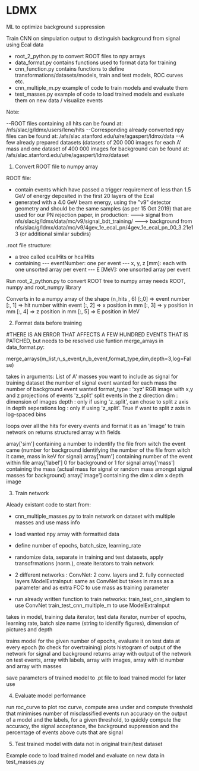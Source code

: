 # LDMX
ML to optimize background suppression

Train CNN on simpulation output to distinguish background from signal using Ecal data


- root_2_python.py to convert ROOT files to npy arrays
- data_format.py contains functions used to format data for training
- cnn_function.py contains functions to define transformations/datasets/models, train and test models, ROC curves etc.
- cnn_multiple_m.py example of code to train models and evaluate them
- test_masses.py example of code to load trained models and evaluate them on new data / visualize events


Note:

--ROOT files containing all hits can be found at: /nfs/slac/g/ldmx/users/lene/hits
--Corresponding already converted npy files can be found at: /afs/slac.stanford.edu/u/re/agaspert/ldmx/data
--A few already prepared datasets (datasets of 200 000 images for each
A' mass and one dataset of 400 000 images for background can be found at: /afs/slac.stanford.edu/u/re/agaspert/ldmx/dataset


1. Convert ROOT file to numpy array

ROOT file:
- contain events which have passed a trigger requirement of less than 1.5 GeV of energy deposited in the first 20 layers of the Ecal
- generated with a 4.0 GeV beam energy, using the "v9" detector geometry and should be the same samples (as per 15 Oct 2019) that are used for our PN rejection paper, in production: 
---> signal from  nfs/slac/g/ldmx/data/mc/v9/signal_bdt_training/
---> background from  nfs/slac/g/ldmx/data/mc/v9/4gev_1e_ecal_pn/4gev_1e_ecal_pn_00_3.21e13 (or additional similar subdirs)

.root file structure:
- a tree called ecalHits or hcalHits
- containing 
--- eventNumber: one per event
--- x, y, z [mm]: each with one unsorted array per event
--- E [MeV]: one unsorted array per event

Run root_2_python.py to convert ROOT tree to numpy array
needs ROOT, numpy and root_numpy library

Converts in to a numpy array of the shape (n_hits , 6)
[:,0] => event number
[:, 1] => hit number within event
[:, 2] => x position in mm
[:, 3] => y position in mm
[:, 4] => z position in mm
[:, 5] => E position in MeV

2. Format data before training
 
 #THERE IS AN ERROR THAT AFFECTS A FEW HUNDRED EVENTS THAT IS PATCHED, but needs to be resolved
 use funtion merge_arrays in data_format.py:
 
 merge_arrays(m_list,n_s_event,n_b_event,format_type,dim,depth=3,log=False)
 
 takes in arguments:
 List of A' masses you want to include as signal for training dataset
 the number of signal event wanted for each mass
 the number of background event wanted
 format_type : 'xyz' RGB image with x,y and z projections of events
               'z_split' split events in the z direction 
 dim : dimension of images
 depth : only if using 'z_split', can chose to split z axis in depth seperations
 log : only if using 'z_split'. True if want to split z axis in log-spaced bins
 
 loops over all the hits for every events and format it as an 'image' to train network on
 returns structured array with fields
 
 array['sim'] containing a number to indentify the file from witch the event came (number for background identifying the number of the file from witch it came, mass in keV for signal)
 array['num'] containing number of the event within file
 array['label'] 0 for background or 1 for signal
 array['mass'] containing the mass (actual mass for signal or random mass amongst signal masses for background)
 array['image'] containing the dim x dim x depth image
 
 3.  Train network
 
 Aleady existant code to start from:
 - cnn_multiple_masses.py to train network on dataset with multiple masses and use mass info
 
 - load wanted npy array with formatted data
 - define number of epochs, batch_size, learning_rate
 - randomize data, separate in training and test datasets, apply transofrmations (norm.), create iterators to train network
 - 2 different networks :
    ConvNet: 2 conv. layers and 2. fully connected layers
    ModelExtraInput: same as ConvNet but takes in mass as a parameter and as extra FCC to use mass as training parameter
    
 - run already written function to train networks:
  train_test_cnn_singlem to use ConvNet
  train_test_cnn_multiple_m to use ModelExtraInput
  
  takes in model, training data iterator, test data iterator, number of epochs, learning rate, batch size 
  name (string to identify figures), dimension of pictures and depth
  
  trains model for the given number of epochs, evaluate it on test data at every epoch (to check for overtraining)
  plots histogram of output of the network for signal and background
  returns array with output of the network on test events, array with labels, array with images, array with id number and array with masses
  
  save parameters of trained model to .pt file to load trained model for later use
  
  4. Evaluate model performance
 
  run roc_curve to plot roc curve, compute area under and compute threshold that minimises number of misclassified events
  run accuracy on the output of a model and the labels, for a given threshold, to quickly compute the accuracy, the signal 
  acceptance, the background suppression and the percentage of events above cuts that are signal
  
  5. Test trained model with data not in original train/test dataset
  
  Example code to load trained model and evaluate on new data in test_masses.py
